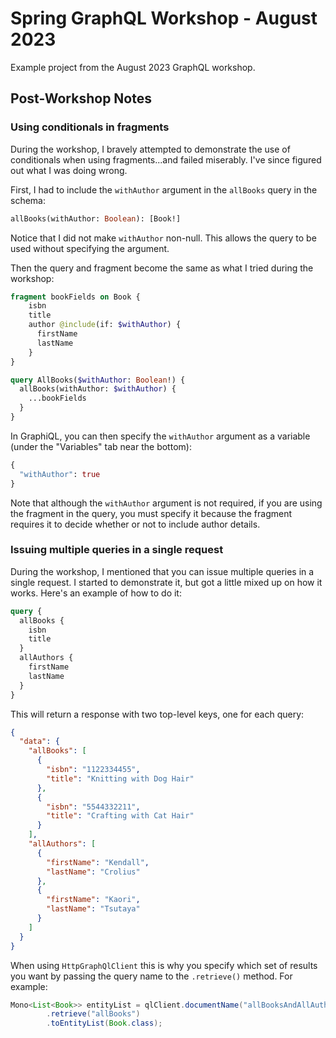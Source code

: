 Spring GraphQL Workshop - August 2023
===
Example project from the August 2023 GraphQL workshop.

## Post-Workshop Notes

### Using conditionals in fragments

During the workshop, I bravely attempted to demonstrate
the use of conditionals when using fragments...and failed
miserably. I've since figured out what I was doing wrong.

First, I had to include the `withAuthor` argument in the
`allBooks` query in the schema:

```graphql
allBooks(withAuthor: Boolean): [Book!]
```

Notice that I did not make `withAuthor` non-null. This
allows the query to be used without specifying the argument.

Then the query and fragment become the same as what I tried
during the workshop:

```graphql
fragment bookFields on Book {
    isbn
    title
    author @include(if: $withAuthor) {
      firstName
      lastName
    }   
}

query AllBooks($withAuthor: Boolean!) {
  allBooks(withAuthor: $withAuthor) {
    ...bookFields
  }
}
```

In GraphiQL, you can then specify the `withAuthor` argument
as a variable (under the "Variables" tab near the bottom):

```graphql
{
  "withAuthor": true
}
```

Note that although the `withAuthor` argument is not required,
if you are using the fragment in the query, you must specify it
because the fragment requires it to decide whether or not to
include author details.

### Issuing multiple queries in a single request

During the workshop, I mentioned that you can issue multiple
queries in a single request. I started to demonstrate it, but
got a little mixed up on how it works. Here's an example of
how to do it:

```graphql
query {
  allBooks {
    isbn
    title
  }
  allAuthors {
    firstName
    lastName
  }
}
```

This will return a response with two top-level keys, one for
each query:

```json
{
  "data": {
    "allBooks": [
      {
        "isbn": "1122334455",
        "title": "Knitting with Dog Hair"
      },
      {
        "isbn": "5544332211",
        "title": "Crafting with Cat Hair"
      }
    ],
    "allAuthors": [
      {
        "firstName": "Kendall",
        "lastName": "Crolius"
      },
      {
        "firstName": "Kaori",
        "lastName": "Tsutaya"
      }
    ]
  }
}
```

When using `HttpGraphQlClient` this is why you specify which
set of results you want by passing the query name to the
`.retrieve()` method. For example:

```java
Mono<List<Book>> entityList = qlClient.documentName("allBooksAndAllAuthors")
        .retrieve("allBooks")
        .toEntityList(Book.class);
```

